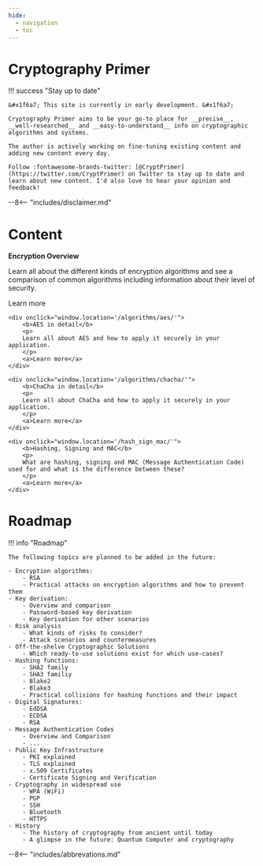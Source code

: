 ```yaml
---
hide:
  - navigation
  - toc
---
```


# Cryptography Primer

!!! success "Stay up to date"

    &#x1f6a7; This site is currently in early development. &#x1f6a7;

    Cryptography Primer aims to be your go-to place for __precise__, __well-researched__ and __easy-to-understand__ info on cryptographic algorithms and systems.

    The author is actively working on fine-tuning existing content and adding new content every day.

    Follow :fontawesome-brands-twitter: [@CryptPrimer](https://twitter.com/CryptPrimer) on Twitter to stay up to date and learn about new content. I'd also love to hear your opinion and feedback!

--8<-- "includes/disclaimer.md"

# Content

<div class="contents">
    <div onclick="window.location='/encryption/'">
        <b>Encryption Overview</b>
        <p>
        Learn all about the different kinds of encryption algorithms and see a comparison of common algorithms including information about their level of security. 
        </p>
        <a>Learn more</a>
    </div>

    <div onclick="window.location='/algorithms/aes/'">
        <b>AES in detail</b>
        <p>
        Learn all about AES and how to apply it securely in your application.
        </p>
        <a>Learn more</a>
    </div>

    <div onclick="window.location='/algorithms/chacha/'">
        <b>ChaCha in detail</b>
        <p>
        Learn all about ChaCha and how to apply it securely in your application.
        </p>
        <a>Learn more</a>
    </div>

    <div onclick="window.location='/hash_sign_mac/'">
        <b>Hashing, Signing and MAC</b>
        <p>
        What are hashing, signing and MAC (Message Authentication Code) used for and what is the difference between these?
        </p>
        <a>Learn more</a>
    </div>
  </div>


# Roadmap

!!! info "Roadmap"

    The following topics are planned to be added in the future:

    - Encryption algorithms:
        - RSA
        - Practical attacks on encryption algorithms and how to prevent them
    - Key derivation:
        - Overview and comparison
        - Password-based key derivation
        - Key derivation for other scenarios
    - Risk analysis
        - What kinds of risks to consider?
        - Attack scenarios and countermeasures
    - Off-the-shelve Cryptographic Solutions
        - Which ready-to-use solutions exist for which use-cases?
    - Hashing functions:
        - SHA2 family
        - SHA3 familiy
        - Blake2
        - Blake3
        - Practical collisions for hashing functions and their impact
    - Digital Signatures:
        - EdDSA
        - ECDSA
        - RSA
    - Message Authentication Codes
        - Overview and Comparison
        - ...
    - Public Key Infrastructure
        - PKI explained
        - TLS explained
        - x.509 Certificates
        - Certificate Signing and Verification
    - Cryptography in widespread use
        - WPA (WiFi)
        - PGP
        - SSH
        - Bluetooth
        - HTTPS
    - History
        - The history of cryptography from ancient until today
        - A glimpse in the future: Quantum Computer and cryptography

--8<-- "includes/abbrevations.md"
